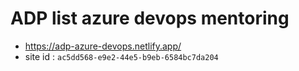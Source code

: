 # ADP list azure devops mentoring
* https://adp-azure-devops.netlify.app/
* site id : `ac5dd568-e9e2-44e5-b9eb-6584bc7da204`
